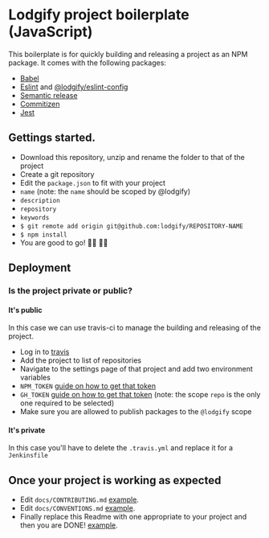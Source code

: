 # Lodgify project boilerplate (JavaScript)
This boilerplate is for quickly building and releasing a project as an NPM package. It comes with the following packages:
 - [Babel](https://babeljs.io/docs/en/)
 - [Eslint](https://eslint.org/docs/user-guide/getting-started) and [@lodgify/eslint-config](https://www.npmjs.com/package/@lodgify/eslint-config)
 - [Semantic release](https://www.npmjs.com/package/semantic-release)
 - [Commitizen](https://www.npmjs.com/package/commitizen)
 - [Jest](https://www.npmjs.com/package/jest)

## Gettings started.
- Download this repository, unzip and rename the folder to that of the project
- Create a git repository
- Edit the `package.json` to fit with your project
 - `name` (note: the `name` should be scoped by @lodgify)
 - `description`
 - `repository`
 - `keywords`
- `$ git remote add origin git@github.com:lodgify/REPOSITORY-NAME`
- `$ npm install`
- You are good to go! 👩‍💻 👨‍💻

## Deployment
### Is the project private or public?
#### It's public
In this case we can use travis-ci to manage the building and releasing of the project.
- Log in to [travis](https://travis-ci.org)
- Add the project to list of repositories
- Navigate to the settings page of that project and add two environment variables
- `NPM_TOKEN` [guide on how to get that token](https://docs.npmjs.com/creating-and-viewing-authentication-tokens)
- `GH_TOKEN` [guide on how to get that token](https://help.github.com/en/articles/creating-a-personal-access-token-for-the-command-line) (note: the scope `repo` is the only one required to be selected)
- Make sure you are allowed to publish packages to the `@lodgify` scope

#### It's private
In this case you'll have to delete the `.travis.yml` and replace it for a `Jenkinsfile`

## Once your project is working as expected
 - Edit `docs/CONTRIBUTING.md` [example](https://github.com/lodgify/lodgify-ui/blob/master/docs/CONTRIBUTING.md).
 - Edit `docs/CONVENTIONS.md` [example](https://github.com/lodgify/lodgify-ui/blob/master/docs/CONVENTIONS.md).
 - Finally replace this Readme with one appropriate to your project and then you are DONE! [example](https://github.com/lodgify/lodgify-ui/blob/master/Readme.md).
